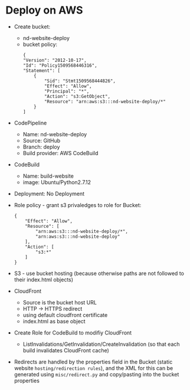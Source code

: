 # Deploy on AWS

- Create bucket:
    - nd-website-deploy
    - bucket policy:
        ```
        {
        "Version": "2012-10-17",
        "Id": "Policy1509568446316",
        "Statement": [
            {
                "Sid": "Stmt1509568444826",
                "Effect": "Allow",
                "Principal": "*",
                "Action": "s3:GetObject",
                "Resource": "arn:aws:s3:::nd-website-deploy/*"
            }
        ]
        ```
- CodePipeline
    - Name: nd-website-deploy
    - Source: GitHub
    - Branch: deploy
    - Build provider: AWS CodeBuild
- CodeBuild
    - Name: build-website
    - image: Ubuntu/Python2.7.12
- Deployment: No Deployment

- Role policy - grant s3 privaledges to role for Bucket:
    ```
    {
        "Effect": "Allow",
        "Resource": [
            "arn:aws:s3:::nd-website-deploy/*",
            "arn:aws:s3:::nd-website-deploy"
        ],
        "Action": [
            "s3:*"
        ]
    }
    ```
- S3 - use bucket hosting (because otherwise paths are not followed to their index.html objects)
- CloudFront
    - Source is the bucket host URL
    - HTTP -> HTTPS redirect
    - using default cloudfront certificate
    - index.html as base object
- Create Role for CodeBuild to modifiy CloudFront
    - ListInvalidations/GetInvalidation/CreateInvalidation (so that each build invalidates CloudFront cache)
- Redirects are handled by the properties field in the Bucket (static website `hosting/redirection rules`), and the XML for this can be generated using `misc/redirect.py` and copy/pasting into the bucket properties